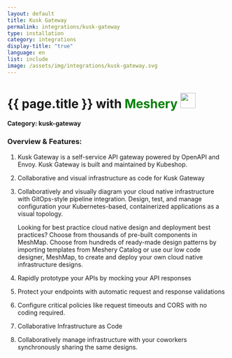 ```yaml
---
layout: default
title: Kusk Gateway
permalink: integrations/kusk-gateway
type: installation
category: integrations
display-title: "true"
language: en
list: include
image: /assets/img/integrations/kusk-gateway.svg
---
```


<h1>{{ page.title }} with <span style="font-weight: bold; color: green;">Meshery</span> <img src="{{ page.image }}" style="width: 35px; height: 35px;" /></h1>


#### Category: kusk-gateway

### Overview & Features:
1. Kusk Gateway is a self-service API gateway powered by OpenAPI and Envoy. Kusk Gateway is built and maintained by Kubeshop.

2. Collaborative and visual infrastructure as code for Kusk Gateway

4. 
    Collaboratively and visually diagram your cloud native infrastructure with GitOps-style pipeline integration. Design, test, and manage configuration your Kubernetes-based, containerized applications as a visual topology.



    Looking for best practice cloud native design and deployment best practices? Choose from thousands of pre-built components in MeshMap. Choose from hundreds of ready-made design patterns by importing templates from Meshery Catalog or use our low code designer, MeshMap, to create and deploy your own cloud native infrastructure designs.



5. Rapidly prototype your APIs by mocking your API responses

6.  Protect your endpoints with automatic request and response validations

7. Configure critical policies like request timeouts and CORS with no coding required.

8. Collaborative Infrastructure as Code

9. Collaboratively manage infrastructure with your coworkers synchronously sharing the same designs.


